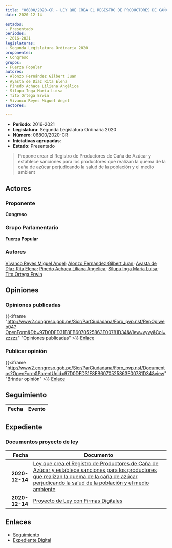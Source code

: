 ```yaml
---
title: "06800/2020-CR - LEY QUE CREA EL REGISTRO DE PRODUCTORES DE CAÑA DE AZÚCAR Y ESTABLECE SANCIONES PARA LOS PRODUCTORES QUE REALIZAN LA QUEMA DE LA CAÑA DE AZÚCAR PERJUDICANDO LA SALUD DE LA POBLACIÓN Y EL MEDIO AMBIENTE"
date: 2020-12-14

estados:
- Presentado
periodos:
- 2016-2021
legislaturas:
- Segunda Legislatura Ordinaria 2020
proponentes:
- Congreso
grupos:
- Fuerza Popular
autores:
- Alonzo Fernández Gilbert Juan
- Ayasta de Díaz Rita Elena
- Pinedo Achaca Liliana Angélica
- Silupu Inga María Luisa
- Tito Ortega Erwin
- Vivanco Reyes Miguel Angel
sectores:

---
```

- **Periodo**: 2016-2021
- **Legislatura**: Segunda Legislatura Ordinaria 2020
- **Número**: 06800/2020-CR
- **Iniciativas agrupadas**: 
- **Estado**: Presentado

> Propone crear el Registro de Productores de Caña de Azúcar y establece sanciones para los productores que realizan la quema de la caña de azúcar perjudicando la salud de la población y el medio ambient


## Actores

### Proponente

**Congreso**

### Grupo Parlamentario

**Fuerza Popular**

### Autores

[Vivanco Reyes Miguel Angel](mailto:mailto:mvivanco@congreso.gob.pe); [Alonzo Fernández Gilbert Juan](mailto:mailto:galonzo@congreso.gob.pe); [Ayasta de Díaz Rita Elena](mailto:mailto:rayasta@congreso.gob.pe); [Pinedo Achaca Liliana Angélica](mailto:mailto:lpinedoa@congreso.gob.pe); [Silupu Inga María Luisa](mailto:mailto:msilupu@congreso.gob.pe); [Tito Ortega Erwin](mailto:mailto:etito@congreso.gob.pe)

## Opiniones

### Opiniones publicadas

{{<iframe "http://www2.congreso.gob.pe/Sicr/ParCiudadana/Foro_pvp.nsf/RepOpiweb04?OpenForm&Db=97D0DFD31E8EB6070525863E00781D34&View=yyyy&Col=zzzzz" "Opiniones publicadas" >}}
[Enlace](http://www2.congreso.gob.pe/Sicr/ParCiudadana/Foro_pvp.nsf/RepOpiweb04?OpenForm&Db=97D0DFD31E8EB6070525863E00781D34&View=yyyy&Col=zzzzz)

### Publicar opinión

{{<iframe "http://www2.congreso.gob.pe/Sicr/ParCiudadana/Foro_pvp.nsf/Documentos?OpenForm&ParentUnid=97D0DFD31E8EB6070525863E00781D34&view" "Brindar opinión" >}}
[Enlace](http://www2.congreso.gob.pe/Sicr/ParCiudadana/Foro_pvp.nsf/Documentos?OpenForm&ParentUnid=97D0DFD31E8EB6070525863E00781D34&view)


## Seguimiento

| Fecha | Evento |
|------:|--------|


## Expediente

### Documentos proyecto de ley

| Fecha | Documento |
|------:|-----------|
| **2020-12-14** | [Ley que crea el Registro de Productores de Caña de Azúcar y establece sanciones para los productores que realizan la quema de la caña de azúcar perjudicando la salud de la población y el medio ambiente](https://leyes.congreso.gob.pe/Documentos/2016_2021/Proyectos_de_Ley_y_de_Resoluciones_Legislativas/PL06799-20201214.pdf) |
| **2020-12-14** | [Proyecto de Ley con Firmas Digitales](https://leyes.congreso.gob.pe/Documentos/2016_2021/Proyectos_de_Ley_y_de_Resoluciones_Legislativas/Proyectos_Firmas_digitales/PL06800.pdf) |

## Enlaces

- [Seguimiento](http://www2.congreso.gob.pe/Sicr/TraDocEstProc/CLProLey2016.nsf/f7fff46988ca05b1052578e100829cc7/d5ff7c12f3f75a220525863e007d315f?OpenDocument)
- [Expediente Digital](http://www2.congreso.gob.pe/Sicr/TraDocEstProc/Expvirt_2011.nsf/visbusqptramdoc1621/06800?opendocument)

